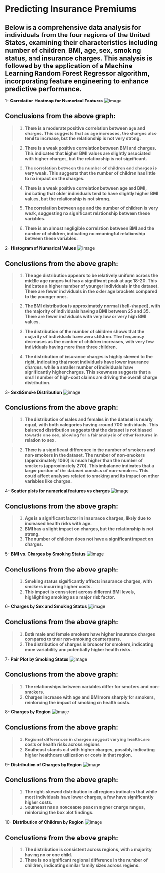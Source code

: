 # Predicting Insurance Premiums

## Below is a comprehensive data analysis for individuals from the four regions of the United States, examining their characteristics including number of children, BMI, age, sex, smoking status, and insurance charges. This analysis is followed by the application of a Machine Learning Random Forest Regressor algorithm, incorporating feature engineering to enhance predictive performance.

1- **Correlation Heatmap for Numerical Features**
![image](https://github.com/itsahmedmohamedamin/Predicting-Insurance-Premiums/assets/50253297/60c2f101-bcc7-44bd-9fe3-b70db6399730)

## Conclusions from the above graph:
> 1. **There is a moderate positive correlation between age and charges. This suggests that as age increases, the charges also tend to increase, but the relationship is not very strong.**

> 2. **There is a weak positive correlation between BMI and charges. This indicates that higher BMI values are slightly associated with higher charges, but the relationship is not significant.**

> 3. **The correlation between the number of children and charges is very weak. This suggests that the number of children has little to no impact on the charges.**

> 4. **There is a weak positive correlation between age and BMI, indicating that older individuals tend to have slightly higher BMI values, but the relationship is not strong.**

> 5. **The correlation between age and the number of children is very weak, suggesting no significant relationship between these variables.**

> 6. **There is an almost negligible correlation between BMI and the number of children, indicating no meaningful relationship between these variables.**

2- **Histogram of Numarical Values**
![image](https://github.com/itsahmedmohamedamin/Predicting-Insurance-Premiums/assets/50253297/d6492679-aede-4bbe-8d96-ee19aa1bd0db)

## Conclustions from the above graph:
> 1. **The age distribution appears to be relatively uniform across the middle age ranges but has a significant peak at age 18-20. This indicates a higher number of younger individuals in the dataset. There are fewer individuals in the older age brackets compared to the younger ones.**

> 2. **The BMI distribution is approximately normal (bell-shaped), with the majority of individuals having a BMI between 25 and 35. There are fewer individuals with very low or very high BMI values.**

> 3. **The distribution of the number of children shows that the majority of individuals have zero children. The frequency decreases as the number of children increases, with very few individuals having more than three children.**

> 4. **The distribution of insurance charges is highly skewed to the right, indicating that most individuals have lower insurance charges, while a smaller number of individuals have significantly higher charges. This skewness suggests that a small number of high-cost claims are driving the overall charge distribution.**

3- **Sex&Smoke Distribution**
![image](https://github.com/itsahmedmohamedamin/Predicting-Insurance-Premiums/assets/50253297/4185ef48-340f-44f4-959d-697ba8ded957)

## Conclustions from the above graph:
> 1. **The distribution of males and females in the dataset is nearly equal, with both categories having around 700 individuals. This balanced distribution suggests that the dataset is not biased towards one sex, allowing for a fair analysis of other features in relation to sex.**

> 2. **There is a significant difference in the number of smokers and non-smokers in the dataset. The number of non-smokers (approximately 1060) is much higher than the number of smokers (approximately 270). This imbalance indicates that a larger portion of the dataset consists of non-smokers. This could affect analyses related to smoking and its impact on other variables like charges.**

4- **Scatter plots for numerical features vs charges**
![image](https://github.com/itsahmedmohamedamin/Predicting-Insurance-Premiums/assets/50253297/9069fdd4-b677-4480-b678-5fa0eddd14b4)

## Conclustions from the above graph:
> 1. **Age is a significant factor in insurance charges, likely due to increased health risks with age.**
> 2. **BMI has a slight impact on charges, but the relationship is not strong.**
> 3. **The number of children does not have a significant impact on charges.**

5- **BMI vs. Charges by Smoking Status**
![image](https://github.com/itsahmedmohamedamin/Predicting-Insurance-Premiums/assets/50253297/cdd436a1-d65a-483e-a338-32f5b66e89ff)

## Conclustions from the above graph:
> 1. **Smoking status significantly affects insurance charges, with smokers incurring higher costs.**
> 2. **This impact is consistent across different BMI levels, highlighting smoking as a major risk factor.**

6- **Charges by Sex and Smoking Status**
![image](https://github.com/itsahmedmohamedamin/Predicting-Insurance-Premiums/assets/50253297/27edd0ee-11df-42b6-aac6-3483557bff7b)

## Conclustions from the above graph:
> 1. **Both male and female smokers have higher insurance charges compared to their non-smoking counterparts.**
> 2. **The distribution of charges is broader for smokers, indicating more variability and potentially higher health risks.**

7- **Pair Plot by Smoking Status**
![image](https://github.com/itsahmedmohamedamin/Predicting-Insurance-Premiums/assets/50253297/b42e26ce-4498-4b3b-81f1-b72b444c5554)

## Conclustions from the above graph:
> 1. **The relationships between variables differ for smokers and non-smokers.**
> 2. **Charges increase with age and BMI more sharply for smokers, reinforcing the impact of smoking on health costs.**

8- **Charges by Region**
![image](https://github.com/itsahmedmohamedamin/Predicting-Insurance-Premiums/assets/50253297/b9a8119d-dd44-4552-8269-5191ea2b5c46)

## Conclustions from the above graph:
> 1. **Regional differences in charges suggest varying healthcare costs or health risks across regions.**
> 2. **Southeast stands out with higher charges, possibly indicating higher healthcare utilization or costs in that region.**

9- **Distribution of Charges by Region**
![image](https://github.com/itsahmedmohamedamin/Predicting-Insurance-Premiums/assets/50253297/1c60c570-85e0-4661-95f9-419fc67003a9)

## Conclustions from the above graph:
> 1. **The right-skewed distribution in all regions indicates that while most individuals have lower charges, a few have significantly higher costs.**
> 2. **Southeast has a noticeable peak in higher charge ranges, reinforcing the box plot findings.**

10- **Distribution of Children by Region**
![image](https://github.com/itsahmedmohamedamin/Predicting-Insurance-Premiums/assets/50253297/dd3e6ae1-1e16-4609-9357-7a7dbd7f1691)

## Conclustions from the above graph:
> 1. **The distribution is consistent across regions, with a majority having no or one child.**
> 2. **There is no significant regional difference in the number of children, indicating similar family sizes across regions.**

